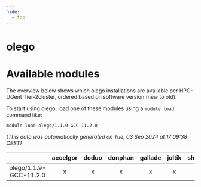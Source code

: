 ```yaml
---
hide:
  - toc
---
```


olego
=====

# Available modules


The overview below shows which olego installations are available per HPC-UGent Tier-2cluster, ordered based on software version (new to old).

To start using olego, load one of these modules using a `module load` command like:

```shell
module load olego/1.1.9-GCC-11.2.0
```

*(This data was automatically generated on Tue, 03 Sep 2024 at 17:09:38 CEST)*  

| |accelgor|doduo|donphan|gallade|joltik|shinx|skitty|
| :---: | :---: | :---: | :---: | :---: | :---: | :---: | :---: |
|olego/1.1.9-GCC-11.2.0|x|x|x|x|x|-|x|
